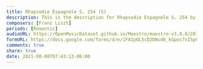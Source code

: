 ```yaml
---
title: Rhapsodie Espagnole S. 254 (5)
description: This is the description for Rhapsodie Espagnole S. 254 by Franz Liszt
composers: [Franz Liszt]
periods: [Romantic]
audioURL: https://OpenMusicDataset.github.io/Maestro/maestro-v3.0.0/2013/ORIG-MIDI_02_7_10_13_Group_MID--AUDIO_12_R3_2013_wav--4.midi
formURL: https://docs.google.com/forms/d/e/1FAIpQLScD2DNcd6_kGpoc7xISp6cn81x7HZVKeHg9EQjMq3efIqkzQg/viewform
comments: true
share: true
date: 2021-08-08T07:43:13-06:00
---
```

